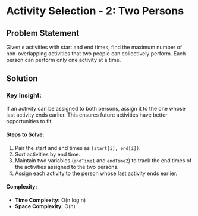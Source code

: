 # Activity Selection - 2: Two Persons
## Problem Statement
Given `n` activities with start and end times, find the maximum number of non-overlapping activities that two people can collectively perform. Each person can perform only one activity at a time.

## Solution
### Key Insight:
If an activity can be assigned to both persons, assign it to the one whose last activity ends earlier. This ensures future activities have better opportunities to fit.

#### Steps to Solve:
1. Pair the start and end times as `(start[i], end[i])`.
2. Sort activities by end time.
3. Maintain two variables (`endTime1` and `endTime2`) to track the end times of the activities assigned to the two persons.
4. Assign each activity to the person whose last activity ends earlier.

#### Complexity:
- **Time Complexity:** O(n log n)
- **Space Complexity:** O(n)
